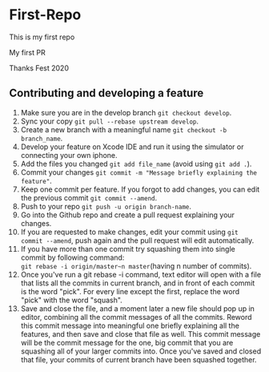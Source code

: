 # First-Repo

This is my first repo


My first PR

Thanks Fest 2020

## Contributing and developing a feature
1. Make sure you are in the develop branch `git checkout develop`.<br />
2. Sync your copy `git pull --rebase upstream develop`.<br />
3. Create a new branch with a meaningful name `git checkout -b branch_name`.<br />
4. Develop your feature on Xcode IDE  and run it using the simulator or connecting your own iphone.<br />
5. Add the files you changed `git add file_name` (avoid using `git add .`).<br />
6. Commit your changes `git commit -m "Message briefly explaining the feature"`.<br />
7. Keep one commit per feature. If you forgot to add changes, you can edit the previous commit `git commit --amend`.<br />
8. Push to your repo `git push -u origin branch-name`.<br />
9. Go into the Github repo and create a pull request explaining your changes.<br />
10. If you are requested to make changes, edit your commit using `git commit --amend`, push again and the pull request will edit automatically.<br />
11. If you have more than one commit try squashing them into single commit by following command:<br />
 `git rebase -i origin/master~n master`(having n number of commits).<br />
 12. Once you've run a git rebase -i command, text editor will open with a file that lists all the commits in current branch, and in front of each commit is the word "pick". For every line except the first, replace the word "pick" with the word "squash".<br />
 13. Save and close the file, and a moment later a new file should pop up in  editor, combining all the commit messages of all the commits. Reword this commit message into meaningful one briefly explaining all the features, and then save and close that file as well. This commit message will be the commit message for the one, big commit that you are squashing all of your larger commits into. Once you've saved and closed that file, your commits of current branch have been squashed together.<br />

